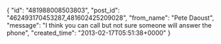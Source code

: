  {
   "id": "481988008503803",
   "post_id": "462493170453287_481602425209028",
   "from_name": "Pete Daoust",
   "message": "I think you can call but not sure someone will answer the phone",
   "created_time": "2013-02-17T05:51:38+0000"
 }
